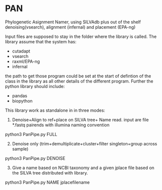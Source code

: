 # PAN
Phylogenetic Asignment Namer, using SILVAdb plus out of the shelf denoising(vsearch), alignment (infernal) and placement (EPA-ng)


 Input files are supposed to stay in the folder where the library is called. The library assume that the system has:

* cutadapt
* vsearch 
* raxml/EPA-ng
* infernal

the path to get those program could be set at the start of defintion of the class in the library as all other details of the different program.
Further the python library should include:
- pandas
- biopython 
        
 This library work as standalone in in three modes:
 
1. Denoise+Align to ref+place on SILVA tree+ Name read. input are file *.fastq pairends with illumina naming convention
    
  python3 PanPipe.py FULL
    
2. Denoise only (trim+demultiplicate+cluster+filter singleton+group across sample) 
  
  python3 PanPipe.py DENOISE

3. Give a name based on NCBI taxonomy and a given jplace file based on the SILVA tree distributed with library.
  
  python3 PanPipe.py NAME jplacefilename
